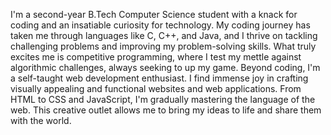I'm a second-year B.Tech Computer Science student with a knack for coding and an insatiable curiosity for technology.
My coding journey has taken me through languages like C, C++, and Java, and I thrive on tackling challenging problems and improving my problem-solving skills. 
What truly excites me is competitive programming, where I test my mettle against algorithmic challenges, always seeking to up my game.
Beyond coding, I'm a self-taught web development enthusiast. I find immense joy in crafting visually appealing and functional websites and web applications. 
From HTML to CSS and JavaScript, I'm gradually mastering the language of the web. This creative outlet allows me to bring my ideas to life and share them with the world.
